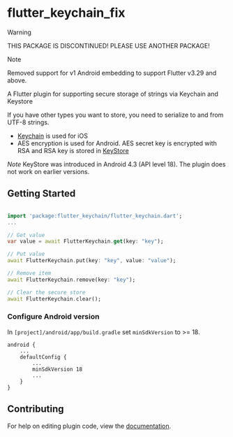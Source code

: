 # flutter_keychain_fix

> [!WARNING]
> THIS PACKAGE IS DISCONTINUED! PLEASE USE ANOTHER PACKAGE!

> [!NOTE]
> Removed support for v1 Android embedding to support Flutter v3.29 and above.

A Flutter plugin for supporting secure storage of strings via Keychain and Keystore

If you have other types you want to store, you need to serialize to and from UTF-8 strings.

* [Keychain](https://developer.apple.com/library/content/documentation/Security/Conceptual/keychainServConcepts/01introduction/introduction.html#//apple_ref/doc/uid/TP30000897-CH203-TP1) is used for iOS
* AES encryption is used for Android. AES secret key is encrypted with RSA and RSA key is stored in [KeyStore](https://developer.android.com/training/articles/keystore.html)

*Note* KeyStore was introduced in Android 4.3 (API level 18). The plugin does not work on earlier versions.


## Getting Started
```dart

import 'package:flutter_keychain/flutter_keychain.dart';
...

// Get value
var value = await FlutterKeychain.get(key: "key");

// Put value
await FlutterKeychain.put(key: "key", value: "value");

// Remove item
await FlutterKeychain.remove(key: "key");

// Clear the secure store
await FlutterKeychain.clear();

```

### Configure Android version
In `[project]/android/app/build.gradle` set `minSdkVersion` to >= 18.
```
android {
    ...
    defaultConfig {
        ...
        minSdkVersion 18
        ...
    }
}
```

## Contributing

For help on editing plugin code, view the [documentation](https://flutter.io/developing-packages/#edit-plugin-package).
